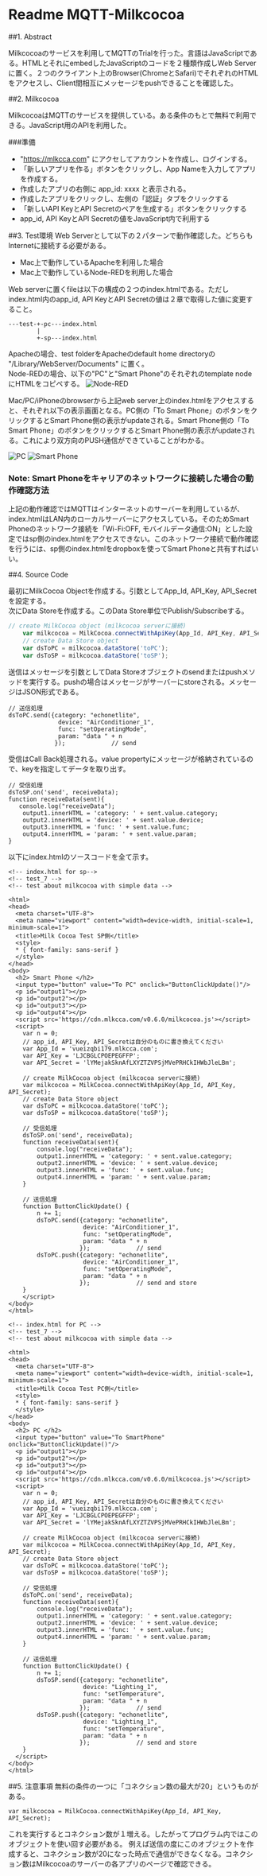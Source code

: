 # Readme MQTT-Milkcocoa

##1. Abstract

Milkcocoaのサービスを利用してMQTTのTrialを行った。言語はJavaScriptである。HTMLとそれにembedしたJavaScriptのコードを２種類作成しWeb Serverに置く。２つのクライアント上のBrowser(ChromeとSafari)でそれぞれのHTMLをアクセスし、Client間相互にメッセージをpushできることを確認した。

##2. Milkcocoa

MilkcocoaはMQTTのサービスを提供している。ある条件のもとで無料で利用できる。JavaScript用のAPIを利用した。

###準備

- "https://mlkcca.com" にアクセしてアカウントを作成し、ログインする。
- 「新しいアプリを作る」ボタンをクリックし、App Nameを入力してアプリを作成する。
- 作成したアプリの右側に app\_id: xxxx と表示される。
- 作成したアプリをクリックし、左側の「認証」タブをクリックする
- 「新しいAPI KeyとAPI Secretのペアを生成する」ボタンをクリックする
- app\_id, API KeyとAPI Secretの値をJavaScript内で利用する

##3. Test環境
Web Serverとして以下の２パターンで動作確認した。どちらもInternetに接続する必要がある。

- Mac上で動作しているApacheを利用した場合
- Mac上で動作しているNode-REDを利用した場合

Web serverに置くfileは以下の構成の２つのindex.htmlである。ただしindex.html内のapp\_id, API KeyとAPI Secretの値は２章で取得した値に変更すること。   

```
---test-+-pc---index.html
        |
        +-sp---index.html
```

Apacheの場合、test folderをApacheのdefault home directoryの "/Library/WebServer/Documents" に置く。  
Node-REDの場合、以下の"PC"と"Smart Phone"のそれぞれのtemplate nodeにHTMLをコピペする。
![Node-RED](figs/fig1.png)

Mac/PC/iPhoneのbrowserから上記web server上のindex.htmlをアクセスすると、それぞれ以下の表示画面となる。PC側の「To Smart Phone」のボタンをクリックするとSmart Phone側の表示がupdateされる。Smart Phone側の「To Smart Phone」のボタンをクリックするとSmart Phone側の表示がupdateされる。これにより双方向のPUSH通信ができていることがわかる。

![PC](figs/fig2.png)
![Smart Phone](figs/fig3.png)

### Note: Smart Phoneをキャリアのネットワークに接続した場合の動作確認方法

上記の動作確認ではMQTTはインターネットのサーバーを利用しているが、index.htmlはLAN内のローカルサーバーにアクセスしている。そのためSmart Phoneのネットワーク接続を「Wi-Fi:OFF, モバイルデータ通信:ON」とした設定ではsp側のindex.htmlをアクセスできない。このネットワーク接続で動作確認を行うには、sp側のindex.htmlをdropboxを使ってSmart Phoneと共有すればいい。

##4. Source Code

最初にMilkCocoa Objectを作成する。引数としてApp\_Id, API\_Key, API\_Secretを設定する。  
次にData Storeを作成する。このData Store単位でPublish/Subscribeする。

```JavaScript
// create MilkCocoa object (milkcocoa serverに接続)
    var milkcocoa = MilkCocoa.connectWithApiKey(App_Id, API_Key, API_Secret);
    // create Data Store object
    var dsToPC = milkcocoa.dataStore('toPC');
    var dsToSP = milkcocoa.dataStore('toSP');
```

送信はメッセージを引数としてData Storeオブジェクトのsendまたはpushメソッドを実行する。pushの場合はメッセージがサーバーにstoreされる。メッセージはJSON形式である。  

```
// 送信処理
dsToPC.send({category: "echonetlite", 
              device: "AirConditioner_1", 
              func: "setOperatingMode", 
              param: "data " + n
             });             // send
```

受信はCall Back処理される。value propertyにメッセージが格納されているので、keyを指定してデータを取り出す。

```
// 受信処理
dsToSP.on('send', receiveData);
function receiveData(sent){
   console.log("receiveData");
	output1.innerHTML = 'category: ' + sent.value.category;
	output2.innerHTML = 'device: ' + sent.value.device;
	output3.innerHTML = 'func: ' + sent.value.func;
	output4.innerHTML = 'param: ' + sent.value.param;
}
```


以下にindex.htmlのソースコードを全て示す。

```
<!-- index.html for sp-->
<!-- test_7 -->
<!-- test about milkcocoa with simple data -->

<html>
<head>
  <meta charset="UTF-8">
  <meta name="viewport" content="width=device-width, initial-scale=1, minimum-scale=1">
  <title>Milk Cocoa Test SP側</title>
  <style>
  * { font-family: sans-serif }
  </style>
</head>
<body>
  <h2> Smart Phone </h2>
  <input type="button" value="To PC" onclick="ButtonClickUpdate()"/>
  <p id="output1"></p>
  <p id="output2"></p>
  <p id="output3"></p>
  <p id="output4"></p>
  <script src='https://cdn.mlkcca.com/v0.6.0/milkcocoa.js'></script>
  <script>
    var n = 0;
	// app_id, API_Key, API_Secretは自分のものに書き換えてください
	var App_Id = 'vueizqbi179.mlkcca.com';
	var API_Key = 'LJCBGLCPOEPEGFFP';
	var API_Secret = 'lYMejakSknAfLXYZTZVPSjMVePRHCkIHWbJleLBm';

    // create MilkCocoa object (milkcocoa serverに接続)
	var milkcocoa = MilkCocoa.connectWithApiKey(App_Id, API_Key, API_Secret);
    // create Data Store object
	var dsToPC = milkcocoa.dataStore('toPC');
    var dsToSP = milkcocoa.dataStore('toSP');
    
    // 受信処理
	dsToSP.on('send', receiveData);
	function receiveData(sent){
	    console.log("receiveData");
		output1.innerHTML = 'category: ' + sent.value.category;
		output2.innerHTML = 'device: ' + sent.value.device;
		output3.innerHTML = 'func: ' + sent.value.func;
		output4.innerHTML = 'param: ' + sent.value.param;
	}

    // 送信処理
    function ButtonClickUpdate() {
	    n += 1;
		dsToPC.send({category: "echonetlite", 
                     device: "AirConditioner_1", 
                     func: "setOperatingMode", 
                     param: "data " + n
                    });             // send
		dsToPC.push({category: "echonetlite", 
                     device: "AirConditioner_1", 
                     func: "setOperatingMode", 
                     param: "data " + n
                    });             // send and store
    }
	</script>
</body>
</html>

```

```
<!-- index.html for PC -->
<!-- test_7 -->
<!-- test about milkcocoa with simple data -->

<html>
<head>
  <meta charset="UTF-8">
  <meta name="viewport" content="width=device-width, initial-scale=1, minimum-scale=1">
  <title>Milk Cocoa Test PC側</title>
  <style>
  * { font-family: sans-serif }
  </style>
</head>
<body>
  <h2> PC </h2>
  <input type="button" value="To SmartPhone" onclick="ButtonClickUpdate()"/>
  <p id="output1"></p>
  <p id="output2"></p>
  <p id="output3"></p>
  <p id="output4"></p>
  <script src='https://cdn.mlkcca.com/v0.6.0/milkcocoa.js'></script>
  <script>
    var n = 0;
	// app_id, API_Key, API_Secretは自分のものに書き換えてください
	var App_Id = 'vueizqbi179.mlkcca.com';
	var API_Key = 'LJCBGLCPOEPEGFFP';
	var API_Secret = 'lYMejakSknAfLXYZTZVPSjMVePRHCkIHWbJleLBm';

    // create MilkCocoa object (milkcocoa serverに接続)
	var milkcocoa = MilkCocoa.connectWithApiKey(App_Id, API_Key, API_Secret);
    // create Data Store object
	var dsToPC = milkcocoa.dataStore('toPC');
    var dsToSP = milkcocoa.dataStore('toSP');
    
    // 受信処理
	dsToPC.on('send', receiveData);
	function receiveData(sent){
	    console.log("receiveData");
		output1.innerHTML = 'category: ' + sent.value.category;
		output2.innerHTML = 'device: ' + sent.value.device;
		output3.innerHTML = 'func: ' + sent.value.func;
		output4.innerHTML = 'param: ' + sent.value.param;     
	}

    // 送信処理
    function ButtonClickUpdate() {
	    n += 1;
		dsToSP.send({category: "echonetlite", 
                     device: "Lighting_1", 
                     func: "setTemperature", 
                     param: "data " + n
                    });             // send
		dsToSP.push({category: "echonetlite", 
                     device: "Lighting_1", 
                     func: "setTemperature", 
                     param: "data " + n
                    });             // send and store
    }
  </script>
</body>
</html>

```
##5. 注意事項
無料の条件の一つに「コネクション数の最大が20」というものがある。

```
var milkcocoa = MilkCocoa.connectWithApiKey(App_Id, API_Key, API_Secret);
```

これを実行するとコネクション数が１増える。したがってプログラム内ではこのオブジェクトを使い回す必要がある。
例えば送信の度にこのオブジェクトを作成すると、コネクション数が20になった時点で通信ができなくなる。コネクション数はMilkcocoaのサーバーの各アプリのページで確認できる。